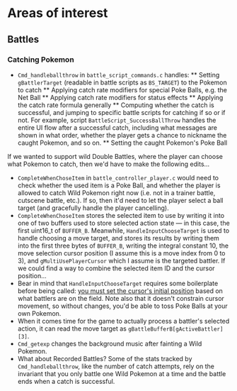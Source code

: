
# Areas of interest

## Battles

### Catching Pokemon

* `Cmd_handleballthrow` in `battle_script_commands.c` handles:
** Setting `gBattlerTarget` (readable in battle scripts as `BS_TARGET`) to the Pokemon to catch
** Applying catch rate modifiers for special Poke Balls, e.g. the Net Ball
** Applying catch rate modifiers for status effects
** Applying the catch rate formula generally
** Computing whether the catch is successful, and jumping to specific battle scripts for catching if so or if not. For example, script `BattleScript_SuccessBallThrow` handles the entire UI flow after a successful catch, including what messages are shown in what order, whether the player gets a chance to nickname the caught Pokemon, and so on.
** Setting the caught Pokemon's Poke Ball

If we wanted to support wild Double Battles, where the player can choose what Pokemon to catch, then we'd have to make the following edits...

* `CompleteWhenChoseItem` in `battle_controller_player.c` would need to check whether the used item is a Poke Ball, and whether the player is allowed to catch Wild Pokemon right now (i.e. not in a trainer battle, cutscene battle, etc.). If so, then it'd need to let the player select a ball target (and gracefully handle the player cancelling).
* `CompleteWhenChoseItem` stores the selected item to use by writing it into one of two buffers used to store selected action state &mdash; in this case, the first uint16_t of `BUFFER_B`. Meanwhile, `HandleInputChooseTarget` is used to handle choosing a move target, and stores its results by writing them into the first three bytes of `BUFFER_B`, writing the integral constant 10, the move selection cursor position (I assume this is a move index from 0 to 3), and `gMultiUsePlayerCursor` which I assume is the targeted battler. If we could find a way to combine the selected item ID and the cursor position...
 * Bear in mind that `HandleInputChooseTarget` requires some boilerplate before being called: [you must set the cursor's initial position](https://github.com/DavidJCobb/pokeemerald/blob/843830374ca2b56d042a680ce04925d1b3164de6/src/battle_controller_player.c#L531) based on what battlers are on the field. Note also that it doesn't constrain cursor movement, so without changes, you'd be able to toss Poke Balls at your own Pokemon.
* When it comes time for the game to actually process a battler's selected action, it can read the move target as `gBattleBufferB[gActiveBattler][3]`.
* `Cmd_getexp` changes the background music after fainting a Wild Pokemon.
* What about Recorded Battles? Some of the stats tracked by `Cmd_handleballthrow`, like the number of catch attempts, rely on the invariant that you only battle one Wild Pokemon at a time and the battle ends when a catch is successful.